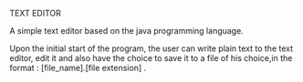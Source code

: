 
TEXT EDITOR

A simple text editor based on the java programming language.

Upon the initial start of the program, the user can write plain text to the text editor,
edit it and also have the choice to save it to a file of his choice,in the format :
[file_name].[file extension] .
